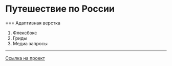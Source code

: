 # Путешествие по России
===
Адаптивная верстка 
1. Флексбокс
2. Гриды
3. Медиа запросы
---
[Ссылка на проект](https://dmitrydgor.github.io/russian-travel/)
